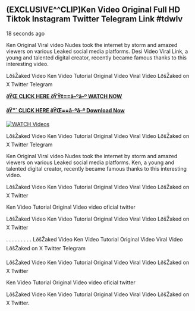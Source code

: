 ## (EXCLUSIVE^^CLIP)Ken Video Original Full HD Tiktok Instagram Twitter Telegram Link #tdwlv

18 seconds ago

Ken Original Viral video Nudes took the internet by storm and amazed viewers on various Leaked social media platforms. Desi Video Viral Link, a young and talented digital creator, recently became famous thanks to this interesting video.

LðšŽaked Video Ken Video Tutorial Original Video Viral Video LðšŽaked on X Twitter Telegram

**[ðŸŒ CLICK HERE ðŸŸ¢==â–ºâ–º WATCH NOW](https://clips-mediaa.blogspot.com/2025/02/video-viral-download.html)**

**[ðŸ”´ CLICK HERE ðŸŒ==â–ºâ–º Download Now](https://clips-mediaa.blogspot.com/2025/02/video-viral-download.html)**

[![WATCH Videos](https://i.imgur.com/dJHk4Zq.gif)](https://clips-mediaa.blogspot.com/2025/02/video-viral-download.html)

LðšŽaked Video Ken Video Tutorial Original Video Viral Video LðšŽaked on X Twitter Telegram

Ken Original Viral video Nudes took the internet by storm and amazed viewers on various Leaked social media platforms. Ken, a young and talented digital creator, recently became famous thanks to this interesting video.

LðšŽaked Video Ken Video Tutorial Original Video Viral Video LðšŽaked on X Twitter

Ken Video Tutorial Original Video video oficial twitter

LðšŽaked Video Ken Video Tutorial Original Video Viral Video LðšŽaked on X Twitter

. . . . . . . . . LðšŽaked Video Ken Video Tutorial Original Video Viral Video LðšŽaked on X Twitter Telegram

LðšŽaked Video Ken Video Tutorial Original Video Viral Video LðšŽaked on X Twitter

Ken Video Tutorial Original Video video oficial twitter

LðšŽaked Video Ken Video Tutorial Original Video Viral Video LðšŽaked on X Twitter.